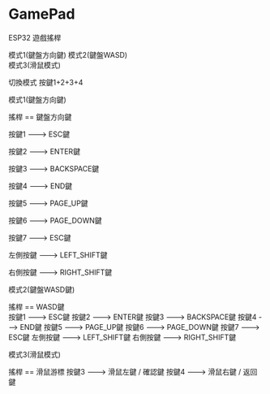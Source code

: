 # GamePad
ESP32 遊戲搖桿

模式1(鍵盤方向鍵) 
模式2(鍵盤WASD)  
模式3(滑鼠模式)

切換模式  按鍵1+2+3+4

模式1(鍵盤方向鍵) 

搖桿 == 鍵盤方向鍵

按鍵1 --->  ESC鍵

按鍵2 --->  ENTER鍵

按鍵3 --->  BACKSPACE鍵

按鍵4 --->  END鍵

按鍵5 --->  PAGE_UP鍵

按鍵6 --->  PAGE_DOWN鍵

按鍵7 --->  ESC鍵

左側按鍵 --->  LEFT_SHIFT鍵

右側按鍵 --->  RIGHT_SHIFT鍵




模式2(鍵盤WASD鍵) 

搖桿 == WASD鍵<br>
按鍵1 --->  ESC鍵
按鍵2 --->  ENTER鍵
按鍵3 --->  BACKSPACE鍵
按鍵4 --->  END鍵
按鍵5 --->  PAGE_UP鍵
按鍵6 --->  PAGE_DOWN鍵
按鍵7 --->  ESC鍵
左側按鍵 --->  LEFT_SHIFT鍵
右側按鍵 --->  RIGHT_SHIFT鍵


模式3(滑鼠模式)

搖桿 == 滑鼠游標
按鍵3 --->  滑鼠左鍵  / 確認鍵
按鍵4 --->  滑鼠右鍵 / 返回鍵

